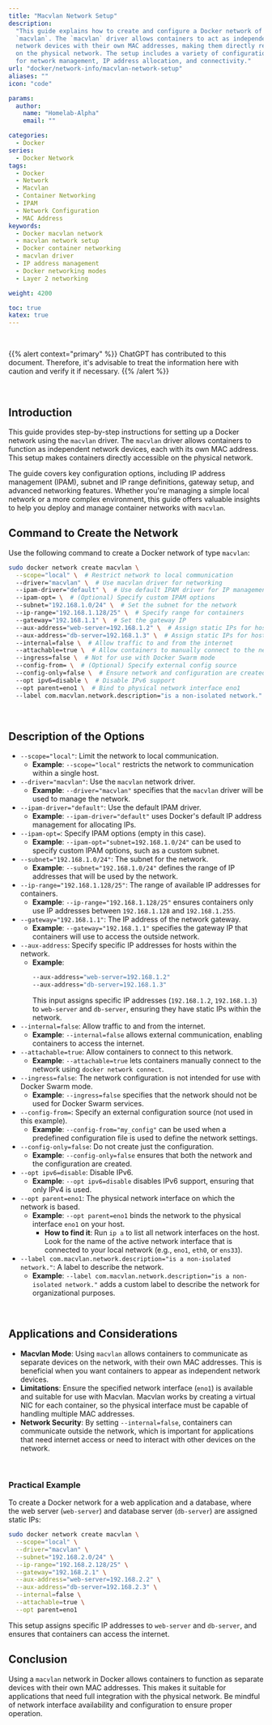 ```yaml
---
title: "Macvlan Network Setup"
description:
  "This guide explains how to create and configure a Docker network of type
  `macvlan`. The `macvlan` driver allows containers to act as independent
  network devices with their own MAC addresses, making them directly reachable
  on the physical network. The setup includes a variety of configuration options
  for network management, IP address allocation, and connectivity."
url: "docker/network-info/macvlan-network-setup"
aliases: ""
icon: "code"

params:
  author:
    name: "Homelab-Alpha"
    email: ""

categories:
  - Docker
series:
  - Docker Network
tags:
  - Docker
  - Network
  - Macvlan
  - Container Networking
  - IPAM
  - Network Configuration
  - MAC Address
keywords:
  - Docker macvlan network
  - macvlan network setup
  - Docker container networking
  - macvlan driver
  - IP address management
  - Docker networking modes
  - Layer 2 networking

weight: 4200

toc: true
katex: true
---
```


<br />

{{% alert context="primary" %}}
ChatGPT has contributed to this document. Therefore, it's advisable to treat the
information here with caution and verify it if necessary. {{% /alert %}}

<br />

## Introduction

This guide provides step-by-step instructions for setting up a Docker network
using the `macvlan` driver. The `macvlan` driver allows containers to function
as independent network devices, each with its own MAC address. This setup makes
containers directly accessible on the physical network.

The guide covers key configuration options, including IP address management
(IPAM), subnet and IP range definitions, gateway setup, and advanced networking
features. Whether you're managing a simple local network or a more complex
environment, this guide offers valuable insights to help you deploy and manage
container networks with `macvlan`.

## Command to Create the Network

Use the following command to create a Docker network of type `macvlan`:

```bash
sudo docker network create macvlan \
  --scope="local" \  # Restrict network to local communication
  --driver="macvlan" \  # Use macvlan driver for networking
  --ipam-driver="default" \  # Use default IPAM driver for IP management
  --ipam-opt= \  # (Optional) Specify custom IPAM options
  --subnet="192.168.1.0/24" \  # Set the subnet for the network
  --ip-range="192.168.1.128/25" \  # Specify range for containers
  --gateway="192.168.1.1" \  # Set the gateway IP
  --aux-address="web-server=192.168.1.2" \  # Assign static IPs for hosts
  --aux-address="db-server=192.168.1.3" \  # Assign static IPs for hosts
  --internal=false \  # Allow traffic to and from the internet
  --attachable=true \  # Allow containers to manually connect to the network
  --ingress=false \  # Not for use with Docker Swarm mode
  --config-from= \  # (Optional) Specify external config source
  --config-only=false \  # Ensure network and configuration are created
  --opt ipv6=disable \  # Disable IPv6 support
  --opt parent=eno1 \  # Bind to physical network interface eno1
  --label com.macvlan.network.description="is a non-isolated network."  # Custom network label
```

<br />

## Description of the Options

- `--scope="local"`: Limit the network to local communication.
  - **Example**: `--scope="local"` restricts the network to communication within
    a single host.
- `--driver="macvlan"`: Use the `macvlan` network driver.
  - **Example**: `--driver="macvlan"` specifies that the `macvlan` driver will
    be used to manage the network.
- `--ipam-driver="default"`: Use the default IPAM driver.
  - **Example**: `--ipam-driver="default"` uses Docker's default IP address
    management for allocating IPs.
- `--ipam-opt=`: Specify IPAM options (empty in this case).
  - **Example**: `--ipam-opt="subnet=192.168.1.0/24"` can be used to specify
    custom IPAM options, such as a custom subnet.
- `--subnet="192.168.1.0/24"`: The subnet for the network.
  - **Example**: `--subnet="192.168.1.0/24"` defines the range of IP addresses
    that will be used by the network.
- `--ip-range="192.168.1.128/25"`: The range of available IP addresses for
  containers.
  - **Example**: `--ip-range="192.168.1.128/25"` ensures containers only use IP
    addresses between `192.168.1.128` and `192.168.1.255`.
- `--gateway="192.168.1.1"`: The IP address of the network gateway.
  - **Example**: `--gateway="192.168.1.1"` specifies the gateway IP that
    containers will use to access the outside network.
- `--aux-address`: Specify specific IP addresses for hosts within the network.
  - **Example**:
    ```bash
    --aux-address="web-server=192.168.1.2"
    --aux-address="db-server=192.168.1.3"
    ```
    This input assigns specific IP addresses (`192.168.1.2`, `192.168.1.3`) to
    `web-server` and `db-server`, ensuring they have static IPs within the
    network.
- `--internal=false`: Allow traffic to and from the internet.
  - **Example**: `--internal=false` allows external communication, enabling
    containers to access the internet.
- `--attachable=true`: Allow containers to connect to this network.
  - **Example**: `--attachable=true` lets containers manually connect to the
    network using `docker network connect`.
- `--ingress=false`: The network configuration is not intended for use with
  Docker Swarm mode.
  - **Example**: `--ingress=false` specifies that the network should not be used
    for Docker Swarm services.
- `--config-from=`: Specify an external configuration source (not used in this
  example).
  - **Example**: `--config-from="my_config"` can be used when a predefined
    configuration file is used to define the network settings.
- `--config-only=false`: Do not create just the configuration.
  - **Example**: `--config-only=false` ensures that both the network and the
    configuration are created.
- `--opt ipv6=disable`: Disable IPv6.
  - **Example**: `--opt ipv6=disable` disables IPv6 support, ensuring that only
    IPv4 is used.
- `--opt parent=eno1`: The physical network interface on which the network is
  based.
  - **Example**: `--opt parent=eno1` binds the network to the physical interface
    `eno1` on your host.
    - **How to find it**: Run `ip a` to list all network interfaces on the host.
      Look for the name of the active network interface that is connected to
      your local network (e.g., `eno1`, `eth0`, or `ens33`).
- `--label com.macvlan.network.description="is a non-isolated network."`: A
  label to describe the network.
  - **Example**:
    `--label com.macvlan.network.description="is a non-isolated network."` adds
    a custom label to describe the network for organizational purposes.

<br />

## Applications and Considerations

- **Macvlan Mode**: Using `macvlan` allows containers to communicate as separate
  devices on the network, with their own MAC addresses. This is beneficial when
  you want containers to appear as independent network devices.
- **Limitations**: Ensure the specified network interface (`eno1`) is available
  and suitable for use with Macvlan. Macvlan works by creating a virtual NIC for
  each container, so the physical interface must be capable of handling multiple
  MAC addresses.
- **Network Security**: By setting `--internal=false`, containers can
  communicate outside the network, which is important for applications that need
  internet access or need to interact with other devices on the network.

<br />

### Practical Example

To create a Docker network for a web application and a database, where the web
server (`web-server`) and database server (`db-server`) are assigned static IPs:

```bash
sudo docker network create macvlan \
  --scope="local" \
  --driver="macvlan" \
  --subnet="192.168.2.0/24" \
  --ip-range="192.168.2.128/25" \
  --gateway="192.168.2.1" \
  --aux-address="web-server=192.168.2.2" \
  --aux-address="db-server=192.168.2.3" \
  --internal=false \
  --attachable=true \
  --opt parent=eno1
```

This setup assigns specific IP addresses to `web-server` and `db-server`, and
ensures that containers can access the internet.

## Conclusion

Using a `macvlan` network in Docker allows containers to function as separate
devices with their own MAC addresses. This makes it suitable for applications
that need full integration with the physical network. Be mindful of network
interface availability and configuration to ensure proper operation.
